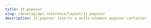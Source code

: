 ```yaml
---
title: Jt.popover
slug: /develop/api-reference/layout/jt.popover
description: Jt.popover inserts a multi-element popover container
---
```


<Autofunction function="streamlit.popover" />
